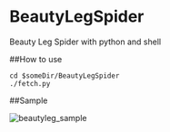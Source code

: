 # BeautyLegSpider

Beauty Leg Spider with python and shell

##How to use


    cd $someDir/BeautyLegSpider
    ./fetch.py


##Sample

![beautyleg_sample](http://ww3.sinaimg.cn/mw690/d776c6c2gw1ev74knpk05j20eb0l940j.jpg)
